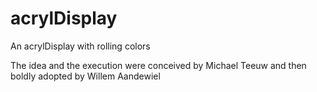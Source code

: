 # acrylDisplay
An acrylDisplay with rolling colors

The idea and the execution were conceived by Michael Teeuw and
then boldly adopted by Willem Aandewiel

